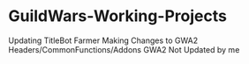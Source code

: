 # GuildWars-Working-Projects

Updating TitleBot Farmer
Making Changes to GWA2 Headers/CommonFunctions/Addons
GWA2 Not Updated by me
